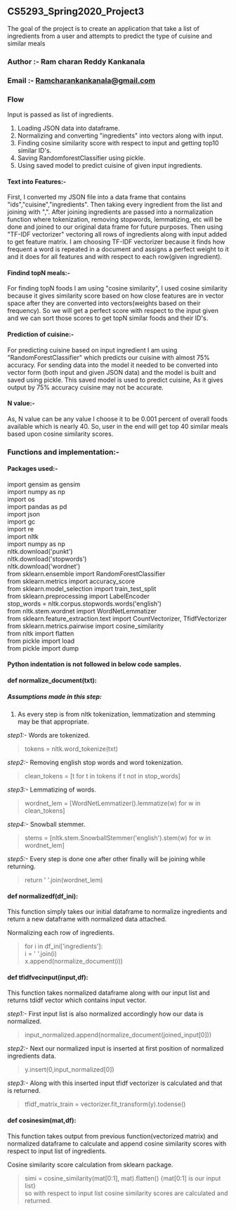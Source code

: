 
## CS5293_Spring2020_Project3
The goal of the project is to create an application that take a list of ingredients from a user and attempts to predict the type of cuisine and similar meals
### Author :- Ram charan Reddy Kankanala
### Email :- Ramcharankankanala@gmail.com

### Flow
Input is passed as list of ingredients.
1) Loading JSON data into dataframe.
2) Normalizing and converting "ingredients" into vectors along with input.
3) Finding cosine similarity score with respect to input and getting top10 similar ID's.
4) Saving RandomforestClassifier using pickle.
5) Using saved model to predict cuisine of given input ingredients.


#### Text into Features:-
First, I converted my JSON file into a data frame that contains "ids","cuisine","ingredients". Then taking every ingredient from the list and joining with ",". After joining ingredients are passed into a normalization function where tokenization, removing stopwords, lemmatizing, etc will be done and joined to our original data frame for future purposes. Then using "TF-IDF vectorizer" vectoring all rows of ingredients along with input added to get feature matrix. I am choosing TF-IDF vectorizer because it finds how frequent a word is repeated in a document and assigns a perfect weight to it and it does for all features and with respect to each row(given ingredient).

#### Findind topN meals:-
For finding topN foods I am using "cosine similarity", I used cosine similarity because it gives similarity score based on how close features are in vector space after they are converted into vectors(weights based on their frequency). So we will get a perfect score with respect to the input given and we can sort those scores to get topN similar foods and their ID's.

#### Prediction of cuisine:-
For predicting cuisine based on input ingredient I am using "RandomForestClassifier" which predicts our cuisine with almost 75% accuracy.
For sending data into the model it needed to be converted into vector form (both input and given JSON data) and the model is built and saved using pickle. This saved model is used to predict cuisine, As it gives output by 75% accuracy cuisine may not be accurate.

#### N value:-
As, N value can be any value I choose it to be 0.001 percent of overall foods available which is nearly 40. So, user in the end will get top 40 similar meals based upon cosine similarity scores. 

### Functions and implementation:-
#### Packages used:-
import gensim as gensim \
import numpy as np  \
import os\
import pandas as pd  \
import json \
import gc \
import re \
import nltk \
import numpy as np \
nltk.download('punkt') \
nltk.download('stopwords') \
nltk.download('wordnet') \
from sklearn.ensemble import RandomForestClassifier \
from sklearn.metrics import accuracy_score \
from sklearn.model_selection import train_test_split \
from sklearn.preprocessing import LabelEncoder \
stop_words = nltk.corpus.stopwords.words('english') \
from nltk.stem.wordnet import WordNetLemmatizer \
from sklearn.feature_extraction.text import CountVectorizer, TfidfVectorizer \
from sklearn.metrics.pairwise import cosine_similarity \
from nltk import flatten \
from pickle import load \
from pickle import dump 

#### Python indentation is not followed in below code samples.

#### def normalize_document(txt):
##### Assumptions made in this step:
1) As every step is from nltk tokenization, lemmatization and stemming may be that appropriate.

*step1:-* Words are tokenized. 
> tokens = nltk.word_tokenize(txt)

*step2:-* Removing english stop words and word tokenization.
> clean_tokens = [t for t in tokens if t not in stop_words] 
    
*step3:-* Lemmatizing of words. 
>  wordnet_lem = [WordNetLemmatizer().lemmatize(w) for w in clean_tokens]

*step4:-* Snowball stemmer. 
> stems = [nltk.stem.SnowballStemmer('english').stem(w) for w in wordnet_lem]

*step5:-* Every step is done one after other finally will be joining while returning.
 > return ' '.join(wordnet_lem)


 #### def normalizedf(df_ini):
 This function simply takes our initial dataframe to normalize ingredients and return a new dataframe with normalized data attached. 
 
 Normalizing each row of ingredients.
 >for i in df_ini['ingredients']: \
      i = ' '.join(i) \
      x.append(normalize_document(i))

 
#### def tfidfvecinput(input,df):
This function takes normalized dataframe along with our input list and returns tdidf vector which contains input vector.

*step1:-* First input list is also normalized accordingly how our data is normalized.
> input_normalized.append(normalize_document(joined_input[0]))

*step2:-* Next our normalized input is inserted at first position of normalized ingredients data.
> y.insert(0,input_normalized[0])

*step3:-* Along with this inserted input tfidf vectorizer is calculated and that is returned.
>  tfidf_matrix_train = vectorizer.fit_transform(y).todense()

#### def cosinesim(mat,df):
This function takes output from previous function(vectorized matrix) and normalized dataframe to calculate and append cosine similarity scores with respect to input list of ingredients.

Cosine similarity score calculation from sklearn package. 
> simi = cosine_similarity(mat[0:1], mat).flatten() {mat[0:1] is our input list} \
so with respect to input list cosine similarity scores are calculated and returned.

